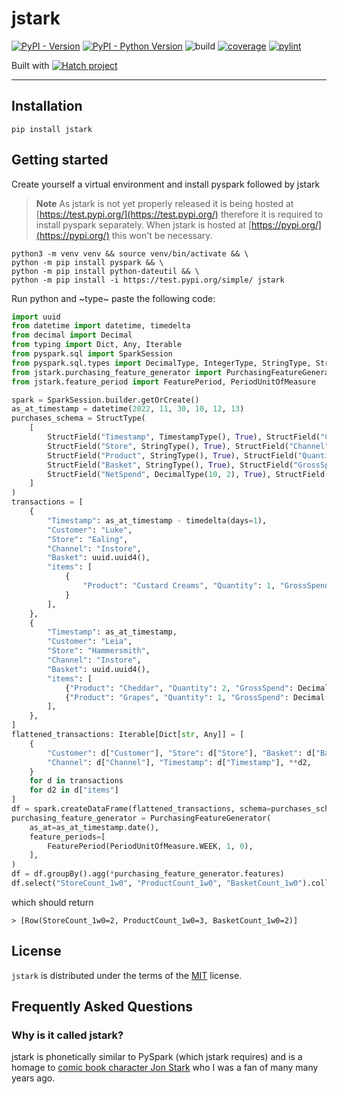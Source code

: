 # jstark

[![PyPI - Version](https://img.shields.io/pypi/v/jstark.svg)](https://pypi.org/project/jstark)
[![PyPI - Python Version](https://img.shields.io/pypi/pyversions/jstark.svg)](https://pypi.org/project/jstark)
![build](https://github.com/jamiekt/jstark/actions/workflows/build.yml/badge.svg)
[![coverage](https://jamiekt.github.io/jstark/coverage.svg 'Click to see coverage report')](https://jamiekt.github.io/jstark/htmlcov/)
[![pylint](https://jamiekt.github.io/jstark/pylint.svg 'Click to view pylint report')](https://jamiekt.github.io/jstark/pylint.html)


Built with [![Hatch project](https://img.shields.io/badge/%F0%9F%A5%9A-Hatch-4051b5.svg)](https://github.com/pypa/hatch)

-----

## Installation

```console
pip install jstark
```

## Getting started

Create yourself a virtual environment and install pyspark followed by jstark

> **Note**
> As jstark is not yet properly released it is being hosted at [https://test.pypi.org/](https://test.pypi.org/) therefore
> it is required to install pyspark separately. When jstark is hosted at [https://pypi.org/](https://pypi.org/) this
> won't be necessary.

```shell
python3 -m venv venv && source venv/bin/activate && \
python -m pip install pyspark && \
python -m pip install python-dateutil && \
python -m pip install -i https://test.pypi.org/simple/ jstark
```

Run python and ~type~ paste the following code:
```python
import uuid
from datetime import datetime, timedelta
from decimal import Decimal
from typing import Dict, Any, Iterable
from pyspark.sql import SparkSession
from pyspark.sql.types import DecimalType, IntegerType, StringType, StructField, StructType, TimestampType,
from jstark.purchasing_feature_generator import PurchasingFeatureGenerator
from jstark.feature_period import FeaturePeriod, PeriodUnitOfMeasure

spark = SparkSession.builder.getOrCreate()
as_at_timestamp = datetime(2022, 11, 30, 10, 12, 13)
purchases_schema = StructType(
    [
        StructField("Timestamp", TimestampType(), True), StructField("Customer", StringType(), True),
        StructField("Store", StringType(), True), StructField("Channel", StringType(), True),
        StructField("Product", StringType(), True), StructField("Quantity", IntegerType(), True),
        StructField("Basket", StringType(), True), StructField("GrossSpend", DecimalType(10, 2), True),
        StructField("NetSpend", DecimalType(10, 2), True), StructField("Discount", DecimalType(10, 2), True),
    ]
)
transactions = [
    {
        "Timestamp": as_at_timestamp - timedelta(days=1),
        "Customer": "Luke",
        "Store": "Ealing",
        "Channel": "Instore",
        "Basket": uuid.uuid4(),
        "items": [
            {
                "Product": "Custard Creams", "Quantity": 1, "GrossSpend": Decimal(4.00), "NetSpend": Decimal(3.75), "Discount": Decimal(0.0),
            }
        ],
    },
    {
        "Timestamp": as_at_timestamp,
        "Customer": "Leia",
        "Store": "Hammersmith",
        "Channel": "Instore",
        "Basket": uuid.uuid4(),
        "items": [
            {"Product": "Cheddar", "Quantity": 2, "GrossSpend": Decimal(2.50), "NetSpend": Decimal(2.25), "Discount": Decimal(0.1),},
            {"Product": "Grapes", "Quantity": 1, "GrossSpend": Decimal(3.00), "NetSpend": Decimal(2.75), "Discount": Decimal(0.1),},
        ],
    },
]
flattened_transactions: Iterable[Dict[str, Any]] = [
    {
        "Customer": d["Customer"], "Store": d["Store"], "Basket": d["Basket"],
        "Channel": d["Channel"], "Timestamp": d["Timestamp"], **d2,
    }
    for d in transactions
    for d2 in d["items"]
]
df = spark.createDataFrame(flattened_transactions, schema=purchases_schema)
purchasing_feature_generator = PurchasingFeatureGenerator(
    as_at=as_at_timestamp.date(),
    feature_periods=[
        FeaturePeriod(PeriodUnitOfMeasure.WEEK, 1, 0),
    ],
)
df = df.groupBy().agg(*purchasing_feature_generator.features)
df.select("StoreCount_1w0", "ProductCount_1w0", "BasketCount_1w0").collect()
```
which should return
```shell
> [Row(StoreCount_1w0=2, ProductCount_1w0=3, BasketCount_1w0=2)]
```

## License

`jstark` is distributed under the terms of the [MIT](https://spdx.org/licenses/MIT.html) license.

## Frequently Asked Questions


### Why is it called jstark?

jstark is phonetically similar to PySpark (which jstark requires) and is a homage to [comic book character Jon Stark](https://www.worthpoint.com/worthopedia/football-picture-story-monthly-stark-423630034) who I was a fan of many many years ago.
